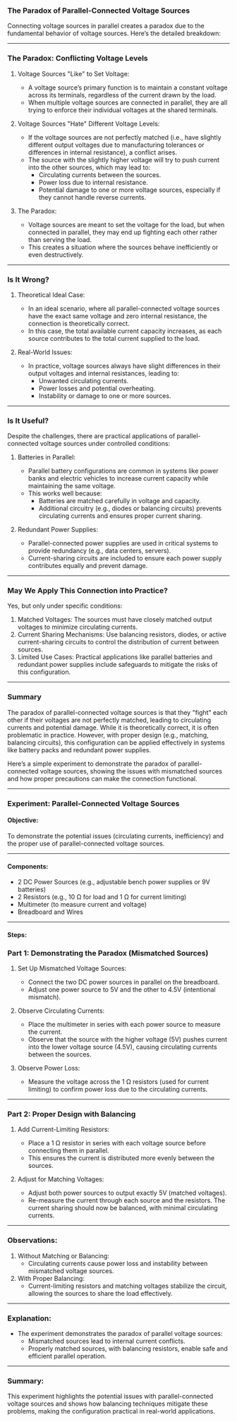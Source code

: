 ### The Paradox of Parallel-Connected Voltage Sources

Connecting voltage sources in parallel creates a paradox due to the fundamental behavior of voltage sources. Here’s the detailed breakdown:

---

### The Paradox: Conflicting Voltage Levels

1. Voltage Sources "Like" to Set Voltage:
   - A voltage source’s primary function is to maintain a constant voltage across its terminals, regardless of the current drawn by the load.
   - When multiple voltage sources are connected in parallel, they are all trying to enforce their individual voltages at the shared terminals.

2. Voltage Sources "Hate" Different Voltage Levels:
   - If the voltage sources are not perfectly matched (i.e., have slightly different output voltages due to manufacturing tolerances or differences in internal resistance), a conflict arises.
   - The source with the slightly higher voltage will try to push current into the other sources, which may lead to:
     - Circulating currents between the sources.
     - Power loss due to internal resistance.
     - Potential damage to one or more voltage sources, especially if they cannot handle reverse currents.

3. The Paradox:
   - Voltage sources are meant to set the voltage for the load, but when connected in parallel, they may end up fighting each other rather than serving the load.
   - This creates a situation where the sources behave inefficiently or even destructively.

---

### Is It Wrong?
1. Theoretical Ideal Case:
   - In an ideal scenario, where all parallel-connected voltage sources have the exact same voltage and zero internal resistance, the connection is theoretically correct.
   - In this case, the total available current capacity increases, as each source contributes to the total current supplied to the load.

2. Real-World Issues:
   - In practice, voltage sources always have slight differences in their output voltages and internal resistances, leading to:
     - Unwanted circulating currents.
     - Power losses and potential overheating.
     - Instability or damage to one or more sources.

---

### Is It Useful?
Despite the challenges, there are practical applications of parallel-connected voltage sources under controlled conditions:

1. Batteries in Parallel:
   - Parallel battery configurations are common in systems like power banks and electric vehicles to increase current capacity while maintaining the same voltage.
   - This works well because:
     - Batteries are matched carefully in voltage and capacity.
     - Additional circuitry (e.g., diodes or balancing circuits) prevents circulating currents and ensures proper current sharing.

2. Redundant Power Supplies:
   - Parallel-connected power supplies are used in critical systems to provide redundancy (e.g., data centers, servers).
   - Current-sharing circuits are included to ensure each power supply contributes equally and prevent damage.

---

### May We Apply This Connection into Practice?
Yes, but only under specific conditions:
1. Matched Voltages: The sources must have closely matched output voltages to minimize circulating currents.
2. Current Sharing Mechanisms: Use balancing resistors, diodes, or active current-sharing circuits to control the distribution of current between sources.
3. Limited Use Cases: Practical applications like parallel batteries and redundant power supplies include safeguards to mitigate the risks of this configuration.

---

### Summary
The paradox of parallel-connected voltage sources is that they "fight" each other if their voltages are not perfectly matched, leading to circulating currents and potential damage. While it is theoretically correct, it is often problematic in practice. However, with proper design (e.g., matching, balancing circuits), this configuration can be applied effectively in systems like battery packs and redundant power supplies.

Here’s a simple experiment to demonstrate the paradox of parallel-connected voltage sources, showing the issues with mismatched sources and how proper precautions can make the connection functional.

---

### Experiment: Parallel-Connected Voltage Sources

#### Objective:
To demonstrate the potential issues (circulating currents, inefficiency) and the proper use of parallel-connected voltage sources.

---

#### Components:
- 2 DC Power Sources (e.g., adjustable bench power supplies or 9V batteries)
- 2 Resistors (e.g., 10 Ω for load and 1 Ω for current limiting)
- Multimeter (to measure current and voltage)
- Breadboard and Wires

---

#### Steps:

### Part 1: Demonstrating the Paradox (Mismatched Sources)
1. Set Up Mismatched Voltage Sources:
   - Connect the two DC power sources in parallel on the breadboard.
   - Adjust one power source to 5V and the other to 4.5V (intentional mismatch).

2. Observe Circulating Currents:
   - Place the multimeter in series with each power source to measure the current.
   - Observe that the source with the higher voltage (5V) pushes current into the lower voltage source (4.5V), causing circulating currents between the sources.

3. Observe Power Loss:
   - Measure the voltage across the 1 Ω resistors (used for current limiting) to confirm power loss due to the circulating currents.

---

### Part 2: Proper Design with Balancing
1. Add Current-Limiting Resistors:
   - Place a 1 Ω resistor in series with each voltage source before connecting them in parallel.
   - This ensures the current is distributed more evenly between the sources.

2. Adjust for Matching Voltages:
   - Adjust both power sources to output exactly 5V (matched voltages).
   - Re-measure the current through each source and the resistors. The current sharing should now be balanced, with minimal circulating currents.

---

### Observations:
1. Without Matching or Balancing:
   - Circulating currents cause power loss and instability between mismatched voltage sources.
2. With Proper Balancing:
   - Current-limiting resistors and matching voltages stabilize the circuit, allowing the sources to share the load effectively.

---

### Explanation:
- The experiment demonstrates the paradox of parallel voltage sources:
  - Mismatched sources lead to internal current conflicts.
  - Properly matched sources, with balancing resistors, enable safe and efficient parallel operation.

---

### Summary:
This experiment highlights the potential issues with parallel-connected voltage sources and shows how balancing techniques mitigate these problems, making the configuration practical in real-world applications.
